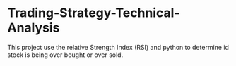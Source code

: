 # Trading-Strategy-Technical-Analysis
This project use the relative Strength Index (RSI) and python to determine id stock is being over bought or over sold.
